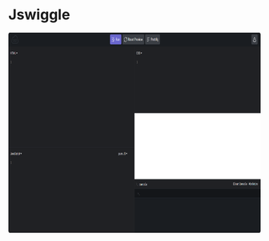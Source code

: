 # Jswiggle

<p align="center">
    <img src="https://raw.githubusercontent.com/henrhie/jswiggle/master/img/main.png" height="400">
  </a>
</p>
